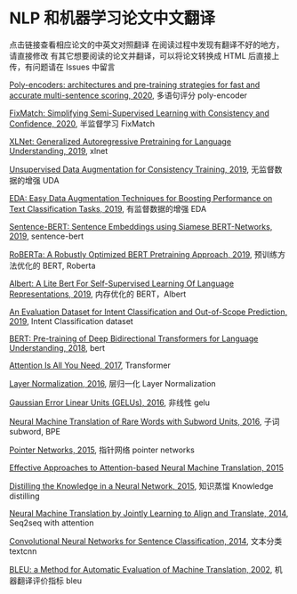 # NLP 和机器学习论文中文翻译

点击链接查看相应论文的中英文对照翻译
在阅读过程中发现有翻译不好的地方，请直接修改
有其它想要阅读的论文并翻译，可以将论文转换成 HTML 后直接上传，有问题请在 Issues 中留言

[Poly-encoders: architectures and pre-training strategies for fast and accurate multi-sentence scoring, 2020](https://www.yiyibooks.cn/nlp/poly-encoder/index.html), 多语句评分 poly-encoder

[FixMatch: Simplifying Semi-Supervised Learning with Consistency and Confidence, 2020](https://www.yiyibooks.cn/nlp/FixMatch/index.html), 半监督学习 FixMatch

[XLNet: Generalized Autoregressive Pretraining for Language Understanding, 2019](https://www.yiyibooks.cn/nlp/XLNet/index.html), xlnet

[Unsupervised Data Augmentation for Consistency Training, 2019](https://www.yiyibooks.cn/nlp/uda/index.html), 无监督数据的增强 UDA

[EDA: Easy Data Augmentation Techniques for Boosting Performance on Text Classification Tasks, 2019](https://yiyibooks.cn/nlp/EDA/index.html), 有监督数据的增强 EDA

[Sentence-BERT: Sentence Embeddings using Siamese BERT-Networks, 2019](https://www.yiyibooks.cn/nlp/SentenceBERT_Sentence_Embeddings_using_Siamese_BERTNetworks/index.html), sentence-bert

[RoBERTa: A Robustly Optimized BERT Pretraining Approach, 2019](https://www.yiyibooks.cn/nlp/roberta/index.html), 预训练方法优化的 BERT, Roberta

[Albert: A Lite Bert For Self-Supervised Learning Of Language Representations, 2019](https://yiyibooks.cn/yiyibooks/A_LITE_BERT_FOR_SELFSUPERVISED_LEARNING_OF_LANGUAGE_REPRESENTATIONS/index.html), 内存优化的 BERT，Albert

[An Evaluation Dataset for Intent Classification and Out-of-Scope Prediction, 2019](https://yiyibooks.cn/yiyibooks/An_Evaluation_Dataset_for_Intent_Classification/index.html), Intent Classification dataset

[BERT: Pre-training of Deep Bidirectional Transformers for Language Understanding, 2018](https://www.yiyibooks.cn/nlp/bert/main.html), bert

[Attention Is All You Need, 2017](https://yiyibooks.cn/yiyibooks/Attention_Is_All_You_Need/index.html), Transformer

[Layer Normalization, 2016](https://www.yiyibooks.cn/nlp/layer_norm/index.html), 层归一化 Layer Normalization

[Gaussian Error Linear Units (GELUs), 2016](https://www.yiyibooks.cn/nlp/gelu/main.html), 非线性 gelu

[Neural Machine Translation of Rare Words with Subword Units, 2016](https://yiyibooks.cn/yiyibooks/Neural_Machine_Translation_of_Rare_Words_with_Subword_Units/index.html), 子词 subword, BPE

[Pointer Networks, 2015](https://www.yiyibooks.cn/nlp/pointer_network/index.html), 指针网络 pointer networks

[Effective Approaches to Attention-based Neural Machine Translation, 2015](https://yiyibooks.cn/yiyibooks/Effective_Approaches_to_Attention_Based_Neural_Machine_Translation/index.html)

[Distilling the Knowledge in a Neural Network, 2015](https://www.yiyibooks.cn/nlp/Knowledge_Distilling/index.html), 知识蒸馏 Knowledge distilling

[Neural Machine Translation by Jointly Learning to Align and Translate, 2014](https://yiyibooks.cn/yiyibooks/Neural_Machine_Translation_by_Jointly_Learning_to_Align_and_Translate/index.html), Seq2seq with attention

[Convolutional Neural Networks for Sentence Classification, 2014](https://www.yiyibooks.cn/nlp/textcnn/index.html), 文本分类 textcnn

[BLEU: a Method for Automatic Evaluation of Machine Translation, 2002](https://yiyibooks.cn/yiyibooks/BLEU_a_Method_for_Automatic_Evaluation_of_Machine_Translation/index.html), 机器翻译评价指标 bleu
